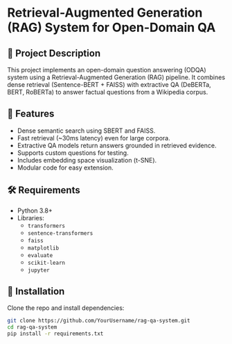# Retrieval-Augmented Generation (RAG) System for Open-Domain QA

## 📖 Project Description

This project implements an open-domain question answering (ODQA) system using a Retrieval-Augmented Generation (RAG) pipeline. It combines dense retrieval (Sentence-BERT + FAISS) with extractive QA (DeBERTa, BERT, RoBERTa) to answer factual questions from a Wikipedia corpus.

## 🚀 Features

- Dense semantic search using SBERT and FAISS.
- Fast retrieval (~30ms latency) even for large corpora.
- Extractive QA models return answers grounded in retrieved evidence.
- Supports custom questions for testing.
- Includes embedding space visualization (t-SNE).
- Modular code for easy extension.

## 🛠️ Requirements

- Python 3.8+
- Libraries:
  - `transformers`
  - `sentence-transformers`
  - `faiss`
  - `matplotlib`
  - `evaluate`
  - `scikit-learn`
  - `jupyter`

## 🔧 Installation

Clone the repo and install dependencies:

```bash
git clone https://github.com/YourUsername/rag-qa-system.git
cd rag-qa-system
pip install -r requirements.txt
